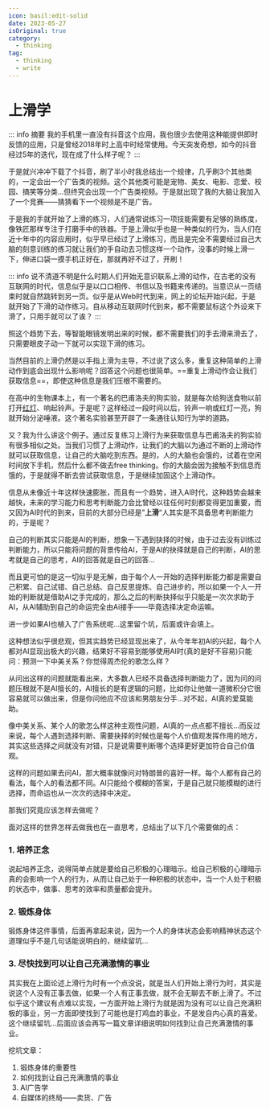 ```yaml
---
icon: basil:edit-solid
date: 2023-05-27
isOriginal: true
category:
  - thinking
tag:
  - thinking
  - write
---
```


# 上滑学

::: info 摘要
我的手机里一直没有抖音这个应用，我也很少去使用这种能提供即时反馈的应用，只是曾经2018年时上高中时经常使用。今天突发奇想，如今的抖音经过5年的迭代，现在成了什么样子呢？
:::

于是就兴冲冲下载了个抖音，刷了半小时我总结出一个规律，几乎刷3个其他类的，一定会出一个广告类的视频。这个其他类可能是宠物、美女、电影、恋爱、校园、搞笑等分类…但终究会出现一个广告类视频。于是就出现了我的大脑让我加入了一个竞赛——猜猜看下一个视频是不是广告。

于是我的手就开始了上滑的练习，人们通常说练习一项技能需要有足够的熟练度，像铁匠那样专注于打磨手中的铁器。于是上滑似乎也是一种类似的行为，当人们在近十年中的内容应用时，似乎早已经过了上滑练习，而且是完全不需要经过自己大脑的刻意训练的练习就让我们的手自动去习惯这样一个动作，没事的时候上滑一下，伸进口袋一摸手机正好在，那就再好不过了，开刷！

::: info
说不清道不明是什么时期人们开始无意识联系上滑的动作，在古老的没有互联网的时代，信息似乎是以口口相传、书信以及书籍来传递的。当意识从一页结束时就自然跳转到另一页。似乎是从Web时代到来，网上的论坛开始兴起，于是就开始了下滑的动作练习。自从移动互联网时代到来，都不需要鼠标这个外设来下滑了，只用手就可以了诶？
:::

照这个趋势下去，等智能眼镜发明出来的时候，都不需要我们的手去滑来滑去了，只需要眼皮子动一下就可以实现下滑的练习。

当然目前的上滑仍然是以手指上滑为主导，不过说了这么多，重复这种简单的上滑动作到底会出现什么影响呢？回答这个问题也很简单。==重复上滑动作会让我们获取信息==，即使这种信息是我们压根不需要的。

在高中的生物课本上，有一个著名的巴甫洛夫的狗实验，就是每次给狗送食物以前打开[红灯](https://baike.baidu.com/item/%E7%BA%A2%E7%81%AF/5956405?fromModule=lemma_inlink)、响起铃声。于是呢？这样经过一段时间以后，铃声一响或红灯一亮，狗就开始分泌唾液。这个著名实验甚至开辟了一条通往认知行为学的道路。

又？我为什么讲这个例子。通过反复练习上滑行为来获取信息与巴甫洛夫的狗实验有很多相似之处。当我们习惯了上滑动作，让我们的大脑以为通过不断的上滑动作就可以获取信息，让自己的大脑吃到东西。是的，人的大脑也会饿的，试着在空闲时间放下手机，然后什么都不做去free thinking。你的大脑会因为接触不到信息而饿的，于是就得不断去尝试获取信息，于是继续加固这个上滑动作。

信息从未像近十年这样快速膨胀，而且有一个趋势，进入AI时代，这种趋势会越来越快，未来的学习能力和思考判断能力会比曾经以往任何时刻都变得更加重要，而又因为AI时代的到来，目前的大部分已经是”**上滑**“人其实是不具备思考判断能力的，于是呢？

自己的判断其实只能是AI的判断，想象一下遇到抉择的时候，由于过去没有训练过判断能力，所以只能将问题的背景传给AI，于是AI的抉择就是自己的判断，AI的思考就是自己的思考，AI的回答就是自己的回答…

而且更可怕的是这一切似乎是无解，由于每个人一开始的选择判断能力都是需要自己积累、自己试错、自己总结、自己反思提炼、自己进步的，所以如果一个人一开始的判断就是借助AI之手完成的，那么之后的判断抉择似乎只能是一次次求助于AI，从AI辅助到自己的命运完全由Ai接手——毕竟选择决定命运嘛。

进一步如果AI也植入了广告系统呢…这里留个坑，后面或许会填上。

这种想法似乎很悲观，但其实趋势已经显现出来了，从今年年初AI的兴起，每个人都对AI显现出极大的兴趣，结果好不容易到能够使用AI时(真的是好不容易)只能问：预测一下中美关系？你觉得周杰伦的歌怎么样？

从问出这样的问题就能看出来，大多数人已经不具备选择判断能力了，因为问的问题压根就不是AI擅长的，AI擅长的是有逻辑的问题，比如你让他做一道微积分它很容易就可以做出来，但是你问他应不应该和男朋友分手…对不起，AI真的爱莫能助。

像中美关系、某个人的歌怎么样这种主观性问题，AI真的一点点都不擅长…而反过来说，每个人遇到选择判断、需要抉择的时候也是每个人价值观发挥作用的地方，其实这些选择之间就没有对错，只是说需要判断哪个选择更好更加符合自己价值观。

这样的问题如果去问AI，那大概率就像问对特朗普的喜好一样。每个人都有自己的看法，每个人的看法都不同。AI只能给个模糊的答案，于是自己就只能模糊的进行选择，而命运也从一次次的选择中决定。

那我们究竟应该怎样去做呢？

面对这样的世界怎样去做我也在一直思考，总结出了以下几个需要做的点：

### 1. 培养正念

说起培养正念，说得简单点就是要给自己积极的心理暗示。给自己积极的心理暗示真的会影响一个人的行为，从而让自己处于一种积极的状态中，当一个人处于积极的状态中，做事、思考的效率和质量都会提升。

### 2. 锻炼身体

锻炼身体这件事情，后面再拿起来说，因为一个人的身体状态会影响精神状态这个道理似乎不是几句话能说明白的，继续留坑…

### 3. 尽快找到可以让自己充满激情的事业

其实我在上面论述上滑行为时有一个点没说，就是当人们开始上滑行为时，其实是说这个人没有正事去做，如果一个人有正事去做，就不会无聊去不断上滑了。不过似乎这个建议有点难以实现，一方面开始上滑行为就是因为没有可以让自己充满积极的事业，另一方面即使找到了可能也是打鸡血的事业，不是发自内心真的喜爱。这个继续留坑…后面应该会再写一篇文章详细说明如何找到让自己充满激情的事业。

挖坑文章：

1. 锻炼身体的重要性
2. 如何找到让自己充满激情的事业
3. AI广告学
4. 自媒体的终局——卖货、广告